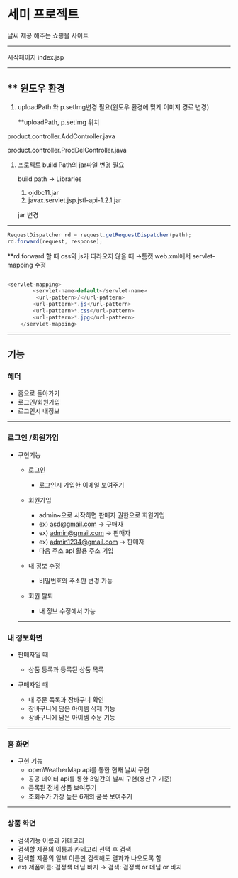 # 세미 프로젝트

날씨 제공 해주는 쇼핑몰 사이트

---

시작페이지 index.jsp

---

## ** 윈도우 환경

1. uploadPath 와 p.setImg변경 필요(윈도우 환경에 맞게 이미지 경로 변경)
    
    **uploadPath, p.setImg 위치
    

product.controller.AddController.java

product.controller.ProdDelController.java

1. 프로젝트 build Path의 jar파일 변경 필요
    
    build path → Libraries
    
    1. ojdbc11.jar
    2. javax.servlet.jsp.jstl-api-1.2.1.jar
    
    jar 변경
    

---

```java
RequestDispatcher rd = request.getRequestDispatcher(path);
rd.forward(request, response);
```

**rd.forward 할 때 css와 js가 따라오지 않을 때 →톰캣 web.xml에서 servlet-mapping 수정

```java

<servlet-mapping>
        <servlet-name>default</servlet-name>
         <url-pattern>/</url-pattern>
        <url-pattern>*.js</url-pattern>
        <url-pattern>*.css</url-pattern>
        <url-pattern>*.jpg</url-pattern>
    </servlet-mapping>
```

---

## 기능

### 헤더

- 홈으로 돌아가기
- 로그인/회원가입
- 로그인시 내정보

---

### 로그인 /회원가입

- 구현기능
    - 로그인
        - 로그인시 가입한 이메일 보여주기
        
    - 회원가입
        - admin~으로 시작하면 판매자 권한으로 회원가입
        - ex) asd@gmail.com → 구매자
        - ex) admin@gmail.com → 판매자
        - ex) admin1234@gmail.com → 판매자
        - 다음 주소 api 활용 주소 기입
        
    - 내 정보 수정
        - 비밀번호와 주소만 변경 가능
        
    - 회원 탈퇴
        - 내 정보 수정에서 가능
    
    ---
    

### 내 정보화면

- 판매자일 때
    - 상품 등록과 등록된 상품 목록

- 구매자일 때
    - 내 주문 목록과 장바구니 확인
    - 장바구니에 담은 아이템 삭제 기능
    - 장바구니에 담은 아이템 주문 기능
    

---

### 홈 화면

- 구현 기능
    - openWeatherMap api를 통한 현재 날씨 구현
    - 공공 데이터 api를 통한 3일간의 날씨 구현(용산구 기준)
    - 등록된 전체 상품 보여주기
    - 조회수가 가장 높은 6개의 품목 보여주기

---

### 상품 화면

- 검색기능 이름과 카테고리
- 검색할 제품의 이름과 카테고리 선택 후 검색
- 검색할 제품의 일부 이름만 검색해도 결과가 나오도록 함
- ex) 제품이름: 검정색 데님 바지 → 검색: 검정색 or 데님 or 바지
